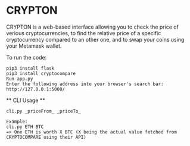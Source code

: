 # CRYPTON

CRYPTON is a web-based interface allowing you to check the price of verious cryptocurrencies, to find the relative price of a specific cryptocurrency compared to an other one, and to swap your coins using your Metamask wallet.


To run the code:
```
pip3 install flask
pip3 install cryptocompare
Run app.py
Enter the following address into your browser's search bar: http://127.0.0.1:5000/
```

** CLI Usage **
```
cli.py _priceFrom_ _priceTo_

Example:
cli.py ETH BTC
=> One ETH is worth X BTC (X being the actual value fetched from CRYPTOCOMPARE using their API)
```
